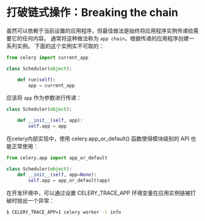 # 打破链式操作：Breaking the chain

虽然可以依赖于当前设置的应用程序，但最佳做法是始终将应用程序实例传递给需要它的任何内容。 通常将这种做法称为 `app chain`，根据传递的应用程序创建一系列实例。 下面的这个实例实不可取的：

```python
from celery import current_app

class Scheduler(object):

    def run(self):
        app = current_app
```

应该将 `app` 作为参数进行传递：

```python
class Scheduler(object):

    def __init__(self, app):
        self.app = app
```

在celery内部实现中，使用 celery.app\_or\_default\(\) 函数使得模块级别的 API 也能正常使用：

```python
from celery.app import app_or_default

class Scheduler(object):
    def __init__(self, app=None):
        self.app = app_or_default(app)
```

在开发环境中，可以通过设置 CELERY\_TRACE\_APP 环境变量在应用实例链被打破时抛出一个异常：

```bash
$ CELERY_TRACE_APP=1 celery worker -l info
```

